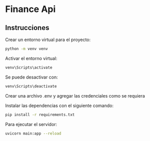 # Finance Api

## Instrucciones

Crear un entorno virtual para el proyecto:

``` bash
python -m venv venv
```

Activar el entorno virtual:

``` bash
venv\Scripts\activate
```

Se puede desactivar con:
```bash
venv\Scripts\deactivate
```
Crear una archivo .env y agregar las credenciales como se requiera

Instalar las dependencias con el siguiente comando:

``` bash
pip install -r requirements.txt
```

Para ejecutar el servidor:

``` bash
uvicorn main:app --reload
```
